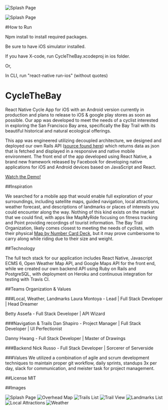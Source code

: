 ![Splash Page](/imgs/icon.png)

![Splash Page](/imgs/logo.png)

#How to Run

Npm install to install required packages.

Be sure to have iOS simulator installed.

If you have X-code, run CycleTheBay.xcodeproj in ios folder.

Or,

In CLI, run "react-native run-ios" (without quotes)


# CycleTheBay
React Native Cycle App for iOS with an Android version currently in production and plans to release to iOS & google play stores as soon as possible. Our app was developed to meet the needs of a cyclist interested in exploring the San Francisco Bay area, specifically the Bay Trail with its beautiful historical and natural ecological offerings.

This app was engineered utilizing decoupled architecture, we designed and deployed our own Rails API ([source found here](https://github.com/psiclops/cycle-api)) which returns data as json that is fetched and displayed in a responsive and native mobile environment. The front end of the app developed using React Native, a brand new framework released by Facebook for developing native applications for iOS and Android devices based on JavaScript and React.  

[Watch the Demo!](https://youtu.be/OI2wkQTdCrg)

##Inspiration

We searched for a mobile app that would enable full exploration of your surroundings, including satellite maps, guided navigation, local attractions, weather forecast, and descriptions of landmarks or places of interests you could encounter along the way. Nothing of this kind exists on the market that we could find, with apps like MapMyRide focusing on fitness tracking and Point providing recordings of tourist information. The Bay Trail Organization, likely comes closest to meeting the needs of cyclists, with their physical [Map by Number Card Deck](http://baytrail.org/get-on-the-trail/map-by-number/), but it may prove cumbersome to carry along while riding due to their size and weight.


##Technology

The full tech stack for our application includes React Native, Javascript ECMS 6, Open Weather Map API, and Google Maps API for the front end, while we created our own backend API using Ruby on Rails and PostgreSQL, with deployment on Heroku and continuous integration for testing with Travis CI. 

##Teams Organization & Values

###Local, Weather, Landmarks
Laura Montoya - Lead | Full Stack Developer | Head Dreamer

Betty Assefa - Full Stack Developer | API Wizard

###Navigation & Trails
Dan Shapiro - Project Manager | Full Stack Developer | UI Perfectionist

Danny Hwang - Full Stack Developer | Master of Drawings

###Backend
Nick Russo - Full Stack Developer | Sorcerer of Serverside

###Values
We utilized a combination of agile and scrum development techniques to maintain proper git workflow, daily sprints, standups 3x per day, slack for communication, and meister task for project management.

##License
MIT

##Images

![Splash Page](/imgs/splash.png) ![Overhead Map](/imgs/overhead-map.png) ![Trails List](/imgs/trails-list.png)
![Trail View](/imgs/trail-view.png) ![Landmarks List](/imgs/landmarks-list.png) ![Local Attractions](/imgs/local.png)
![Weather](/imgs/weather.png)


